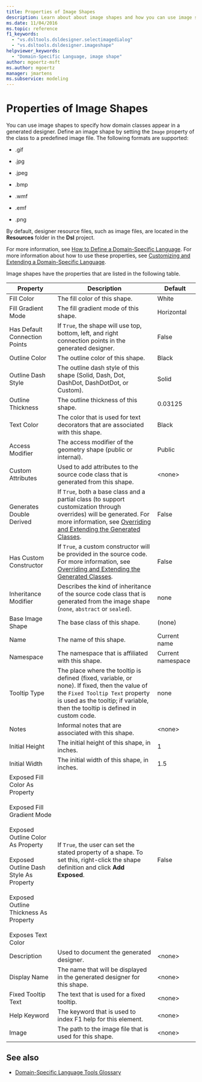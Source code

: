 ```yaml
---
title: Properties of Image Shapes
description: Learn about about image shapes and how you can use image shapes to specify how domain classes appear in a generated designer.
ms.date: 11/04/2016
ms.topic: reference
f1_keywords:
  - "vs.dsltools.dsldesigner.selectimagedialog"
  - "vs.dsltools.dsldesigner.imageshape"
helpviewer_keywords:
  - "Domain-Specific Language, image shape"
author: mgoertz-msft
ms.author: mgoertz
manager: jmartens
ms.subservice: modeling
---
```

# Properties of Image Shapes

You can use image shapes to specify how domain classes appear in a generated designer. Define an image shape by setting the `Image` property of the class to a predefined image file. The following formats are supported:

- .gif

- .jpg

- .jpeg

- .bmp

- .wmf

- .emf

- .png

By default, designer resource files, such as image files, are located in the **Resources** folder in the **Dsl** project.

For more information, see [How to Define a Domain-Specific Language](../modeling/how-to-define-a-domain-specific-language.md). For more information about how to use these properties, see [Customizing and Extending a Domain-Specific Language](../modeling/customizing-and-extending-a-domain-specific-language.md).

Image shapes have the properties that are listed in the following table.

|Property|Description|Default|
|-|-|-|
|Fill Color|The fill color of this shape.|White|
|Fill Gradient Mode|The fill gradient mode of this shape.|Horizontal|
|Has Default Connection Points|If `True`, the shape will use top, bottom, left, and right connection points in the generated designer.|False|
|Outline Color|The outline color of this shape.|Black|
|Outline Dash Style|The outline dash style of this shape (Solid, Dash, Dot, DashDot, DashDotDot, or Custom).|Solid|
|Outline Thickness|The outline thickness of this shape.|0.03125|
|Text Color|The color that is used for text decorators that are associated with this shape.|Black|
|Access Modifier|The access modifier of the geometry shape (public or internal).|Public|
|Custom Attributes|Used to add attributes to the source code class that is generated from this shape.|\<none>|
|Generates Double Derived|If `True`, both a base class and a partial class (to support customization through overrides) will be generated. For more information, see [Overriding and Extending the Generated Classes](../modeling/overriding-and-extending-the-generated-classes.md).|False|
|Has Custom Constructor|If `True`, a custom constructor will be provided in the source code. For more information, see [Overriding and Extending the Generated Classes](../modeling/overriding-and-extending-the-generated-classes.md).|False|
|Inheritance Modifier|Describes the kind of inheritance of the source code class that is generated from the image shape (`none`, `abstract` or `sealed`).|none|
|Base Image Shape|The base class of this shape.|(none)|
|Name|The name of this shape.|Current name|
|Namespace|The namespace that is affiliated with this shape.|Current namespace|
|Tooltip Type|The place where the tooltip is defined (fixed, variable, or none). If fixed, then the value of the `Fixed Tooltip Text` property is used as the tooltip; if variable, then the tooltip is defined in custom code.|none|
|Notes|Informal notes that are associated with this shape.|\<none>|
|Initial Height|The initial height of this shape, in inches.|1|
|Initial Width|The initial width of this shape, in inches.|1.5|
|Exposed Fill Color As Property<br /><br /> Exposed Fill Gradient Mode<br /><br /> Exposed Outline Color As Property<br /><br /> Exposed Outline Dash Style As Property<br /><br /> Exposed Outline Thickness As Property<br /><br /> Exposes Text Color|If `True`, the user can set the stated property of a shape. To set this, right-click the shape definition and click **Add Exposed**.|False|
|Description|Used to document the generated designer.|\<none>|
|Display Name|The name that will be displayed in the generated designer for this shape.|\<none>|
|Fixed Tooltip Text|The text that is used for a fixed tooltip.|\<none>|
|Help Keyword|The keyword that is used to index F1 help for this element.|\<none>|
|Image|The path to the image file that is used for this shape.|\<none>|

## See also

- [Domain-Specific Language Tools Glossary](/previous-versions/bb126564(v=vs.100))